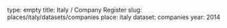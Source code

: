 type: empty
title: Italy / Company Register
slug: places/italy/datasets/companies
place: italy
dataset: companies
year: 2014
